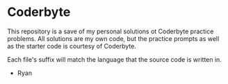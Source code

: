 # Coderbyte

This repository is a save of my personal solutions ot Coderbyte practice problems.
All solutions are my own code, but the practice prompts as well as the starter code is courtesy of Coderbyte.

Each file's suffix will match the language that the source code is written in.

- Ryan
